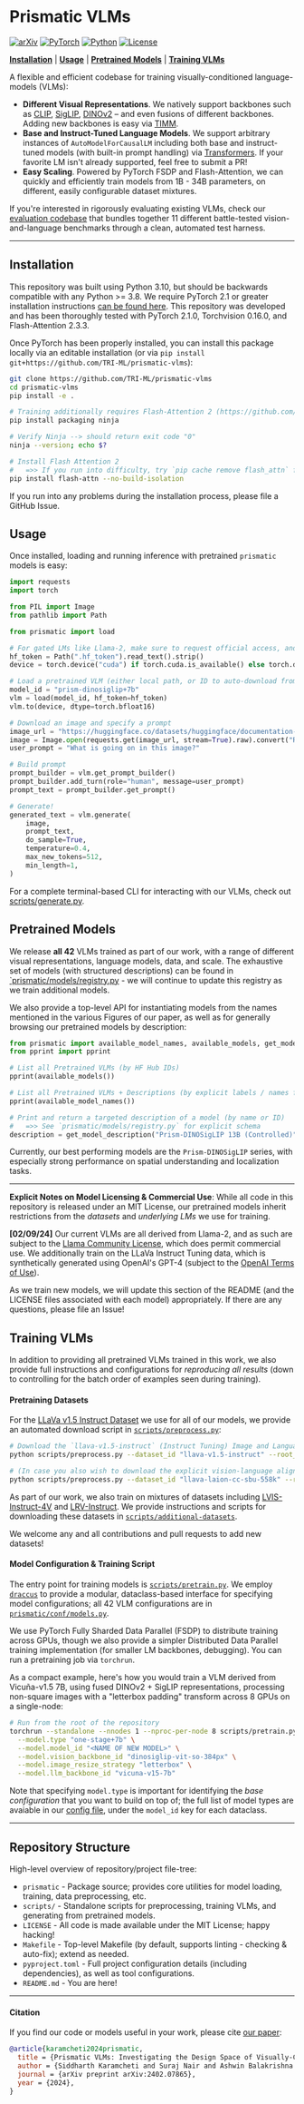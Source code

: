 # Prismatic VLMs

[![arXiv](https://img.shields.io/badge/arXiv-2402.07865-df2a2a.svg?style=for-the-badge)](https://arxiv.org/abs/2402.07865)
[![PyTorch](https://img.shields.io/badge/PyTorch-2.1.0-EE4C2C.svg?style=for-the-badge&logo=pytorch)](https://pytorch.org/get-started/locally/)
[![Python](https://img.shields.io/badge/python-3.10-blue?style=for-the-badge)](https://www.python.org)
[![License](https://img.shields.io/github/license/TRI-ML/prismatic-vlms?style=for-the-badge)](LICENSE)

[**Installation**](#installation) | [**Usage**](#usage) | [**Pretrained Models**](#pretrained-models) | [**Training VLMs**](#training-vlms)

A flexible and efficient codebase for training visually-conditioned language-models (VLMs):

- **Different Visual Representations**. We natively support backbones such as [CLIP](https://arxiv.org/abs/2103.00020), 
  [SigLIP](https://arxiv.org/abs/2303.15343), [DINOv2](https://arxiv.org/abs/2304.07193) – and even fusions of different backbones. 
  Adding new backbones is easy via [TIMM](https://huggingface.co/timm).
- **Base and Instruct-Tuned Language Models**. We support arbitrary instances of `AutoModelForCausalLM` including both 
  base and instruct-tuned models (with built-in prompt handling) via [Transformers](https://github.com/huggingface/transformers). 
  If your favorite LM isn't already supported, feel free to submit a PR!
- **Easy Scaling**. Powered by PyTorch FSDP and Flash-Attention, we can quickly and efficiently train models from 1B - 
  34B parameters, on different, easily configurable dataset mixtures.

If you're interested in rigorously evaluating existing VLMs, check our [evaluation codebase](https://github.com/TRI-ML/vlm-evaluation)
that bundles together 11 different battle-tested vision-and-language benchmarks through a clean, automated test harness. 

---

## Installation

This repository was built using Python 3.10, but should be backwards compatible with any Python >= 3.8. We require
PyTorch 2.1 or greater installation instructions [can be found here](https://pytorch.org/get-started/locally/). This 
repository was developed and has been thoroughly tested with PyTorch 2.1.0, Torchvision 0.16.0, and Flash-Attention 2.3.3.

Once PyTorch has been properly installed, you can install this package locally via an editable installation (or via
`pip install git+https://github.com/TRI-ML/prismatic-vlms`):

```bash
git clone https://github.com/TRI-ML/prismatic-vlms
cd prismatic-vlms
pip install -e .

# Training additionally requires Flash-Attention 2 (https://github.com/Dao-AILab/flash-attention)
pip install packaging ninja

# Verify Ninja --> should return exit code "0"
ninja --version; echo $?

# Install Flash Attention 2 
#   =>> If you run into difficulty, try `pip cache remove flash_attn` first
pip install flash-attn --no-build-isolation
```

If you run into any problems during the installation process, please file a GitHub Issue.

## Usage

Once installed, loading and running inference with pretrained `prismatic` models is easy:

```python
import requests
import torch

from PIL import Image
from pathlib import Path

from prismatic import load

# For gated LMs like Llama-2, make sure to request official access, and generate an access token
hf_token = Path(".hf_token").read_text().strip()
device = torch.device("cuda") if torch.cuda.is_available() else torch.device("cpu")

# Load a pretrained VLM (either local path, or ID to auto-download from the HF Hub) 
model_id = "prism-dinosiglip+7b"
vlm = load(model_id, hf_token=hf_token)
vlm.to(device, dtype=torch.bfloat16)

# Download an image and specify a prompt
image_url = "https://huggingface.co/datasets/huggingface/documentation-images/resolve/main/beignets-task-guide.png"
image = Image.open(requests.get(image_url, stream=True).raw).convert("RGB")
user_prompt = "What is going on in this image?"

# Build prompt
prompt_builder = vlm.get_prompt_builder()
prompt_builder.add_turn(role="human", message=user_prompt)
prompt_text = prompt_builder.get_prompt()

# Generate!
generated_text = vlm.generate(
    image,
    prompt_text,
    do_sample=True,
    temperature=0.4,
    max_new_tokens=512,
    min_length=1,
)
```

For a complete terminal-based CLI for interacting with our VLMs, check out [scripts/generate.py](scripts/generate.py). 

## Pretrained Models

We release **all 42** VLMs trained as part of our work, with a range of different visual representations, language
models, data, and scale. The exhaustive set of models (with structured descriptions) can be found in 
[`prismatic/models/registry.py](prismatic/models/registry.py) - we will continue to update this registry as we train
additional models.

We also provide a top-level API for instantiating models from the names mentioned in the various Figures of our paper,
as well as for generally browsing our pretrained models by description:

```python
from prismatic import available_model_names, available_models, get_model_description
from pprint import pprint

# List all Pretrained VLMs (by HF Hub IDs)
pprint(available_models())

# List all Pretrained VLMs + Descriptions (by explicit labels / names from paper figures)
pprint(available_model_names())

# Print and return a targeted description of a model (by name or ID) 
#   =>> See `prismatic/models/registry.py` for explicit schema
description = get_model_description("Prism-DINOSigLIP 13B (Controlled)")
```

Currently, our best performing models are the `Prism-DINOSigLIP` series, with especially strong performance on spatial
understanding and localization tasks.

---
**Explicit Notes on Model Licensing & Commercial Use**: While all code in this repository is released under an MIT
License, our pretrained models inherit restrictions from the _datasets_ and _underlying LMs_ we use for training. 

**[02/09/24]** Our current VLMs are all derived from Llama-2, and as such are subject to the 
[Llama Community License](https://ai.meta.com/llama/license/), which does permit commercial use. We additionally train 
on the LLaVa Instruct Tuning data, which is synthetically generated using OpenAI's GPT-4 (subject to the 
[OpenAI Terms of Use](https://openai.com/policies/terms-of-use)).

As we train new models, we will update this section of the README (and the LICENSE files associated with each model)
appropriately. If there are any questions, please file an Issue!

## Training VLMs

In addition to providing all pretrained VLMs trained in this work, we also provide full instructions and configurations
for _reproducing all results_ (down to controlling for the batch order of examples seen during training). 

#### Pretraining Datasets
For the [LLaVa v1.5 Instruct Dataset](https://github.com/haotian-liu/LLaVA/blob/main/docs/Data.md) we use for all 
of our models, we provide an automated download script in [`scripts/preprocess.py`](scripts/preprocess.py):

```bash
# Download the `llava-v1.5-instruct` (Instruct Tuning) Image and Language Data (includes extra post-processing)
python scripts/preprocess.py --dataset_id "llava-v1.5-instruct" --root_dir <PATH-TO-DATA-ROOT>

# (In case you also wish to download the explicit vision-language alignment data)
python scripts/preprocess.py --dataset_id "llava-laion-cc-sbu-558k" --root_dir <PATH-TO-DATA-ROOT>
```

As part of our work, we also train on mixtures of datasets including 
[LVIS-Instruct-4V](https://arxiv.org/abs/2311.07574) and [LRV-Instruct](https://arxiv.org/abs/2306.14565). We provide
instructions and scripts for downloading these datasets in [`scripts/additional-datasets`](scripts/additional-datasets).

We welcome any and all contributions and pull requests to add new datasets!

#### Model Configuration & Training Script

The entry point for training models is [`scripts/pretrain.py`](scripts/pretrain.py). We employ 
[`draccus`](https://pypi.org/project/draccus/0.6/) to provide a modular, dataclass-based interface for specifying 
model configurations; all 42 VLM configurations are in [`prismatic/conf/models.py`](prismatic/conf/models.py). 

We use PyTorch Fully Sharded Data Parallel (FSDP) to distribute training across GPUs, though we also provide a simpler
Distributed Data Parallel training implementation (for smaller LM backbones, debugging). You can run a pretraining job
via `torchrun`.

As a compact example, here's how you would train a VLM derived from Vicuña-v1.5 7B, using fused DINOv2 + SigLIP 
representations, processing non-square images with a "letterbox padding" transform across 8 GPUs on a single-node: 

```bash
# Run from the root of the repository
torchrun --standalone --nnodes 1 --nproc-per-node 8 scripts/pretrain.py \
  --model.type "one-stage+7b" \
  --model.model_id "<NAME OF NEW MODEL>" \
  --model.vision_backbone_id "dinosiglip-vit-so-384px" \
  --model.image_resize_strategy "letterbox" \
  --model.llm_backbone_id "vicuna-v15-7b" 
```

Note that specifying `model.type` is important for identifying the _base configuration_ that you want to build on top of;
the full list of model types are avaiable in our [config file](prismatic/conf/models.py), under the `model_id` key for 
each dataclass.

---

## Repository Structure

High-level overview of repository/project file-tree:

+ `prismatic` - Package source; provides core utilities for model loading, training, data preprocessing, etc.
+ `scripts/` - Standalone scripts for preprocessing, training VLMs, and generating from pretrained models.
+ `LICENSE` - All code is made available under the MIT License; happy hacking!
+ `Makefile` - Top-level Makefile (by default, supports linting - checking & auto-fix); extend as needed.
+ `pyproject.toml` - Full project configuration details (including dependencies), as well as tool configurations.
+ `README.md` - You are here!

---

#### Citation 

If you find our code or models useful in your work, please cite [our paper](https://arxiv.org/abs/2402.07865):

```bibtex
@article{karamcheti2024prismatic,
  title = {Prismatic VLMs: Investigating the Design Space of Visually-Conditioned Language Models},
  author = {Siddharth Karamcheti and Suraj Nair and Ashwin Balakrishna and Percy Liang and Thomas Kollar and Dorsa Sadigh},
  journal = {arXiv preprint arXiv:2402.07865},
  year = {2024},
}
```

